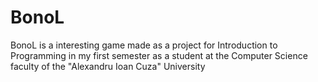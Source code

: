 # BonoL
BonoL is a interesting game made as a project for Introduction to Programming in my first semester as a student at the Computer Science faculty of the "Alexandru Ioan Cuza" University
